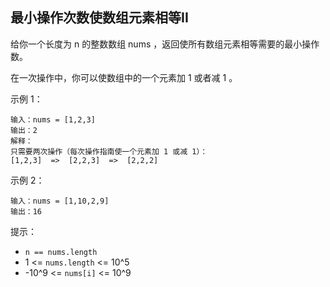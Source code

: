 ## 最小操作次数使数组元素相等II

给你一个长度为 n 的整数数组 nums ，返回使所有数组元素相等需要的最小操作数。

在一次操作中，你可以使数组中的一个元素加 1 或者减 1 。

示例 1：

```
输入：nums = [1,2,3]
输出：2
解释：
只需要两次操作（每次操作指南使一个元素加 1 或减 1）：
[1,2,3]  =>  [2,2,3]  =>  [2,2,2]
```

示例 2：

```
输入：nums = [1,10,2,9]
输出：16
```

提示：

* `n == nums.length`
* 1 <= `nums.length` <= 10^5
* -10^9 <= `nums[i]` <= 10^9